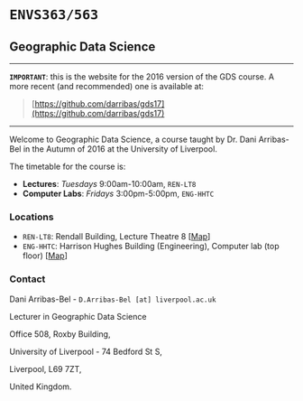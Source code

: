 
# `ENVS363/563`

## Geographic Data Science

---

**`IMPORTANT`**: this is the website for the 2016 version of the GDS course.
A more recent (and recommended) one is available at:

> [https://github.com/darribas/gds17](https://github.com/darribas/gds17)

---

Welcome to Geographic Data Science, a course taught by Dr. Dani Arribas-Bel in the Autumn of 2016 at the University of Liverpool.

The timetable for the course is:

* **Lectures**: *Tuesdays* 9:00am-10:00am, `REN-LT8`
* **Computer Labs**: *Fridays* 3:00pm-5:00pm, `ENG-HHTC`

### Locations

* `REN-LT8`: Rendall Building, Lecture Theatre 8 [[Map](http://www.openstreetmap.org/?mlat=53.40187&mlon=-2.96573#map=18/53.40187/-2.96573)]
* `ENG-HHTC`: Harrison Hughes Building (Engineering), Computer lab (top floor) [[Map](http://www.openstreetmap.org/?mlat=53.40640&mlon=-2.96744#map=18/53.40640/-2.96744)]

### Contact

Dani Arribas-Bel - `D.Arribas-Bel [at] liverpool.ac.uk`

Lecturer in Geographic Data Science

Office 508, Roxby Building, 

University of Liverpool - 74 Bedford St S, 

Liverpool, L69 7ZT, 

United Kingdom.

